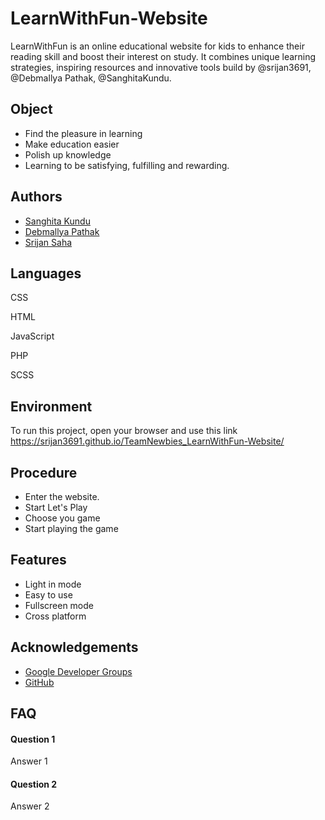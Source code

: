 # LearnWithFun-Website

LearnWithFun is an online educational website for kids to enhance their reading skill and boost their interest on study.
It combines unique learning strategies, inspiring resources and innovative tools build by @srijan3691, @Debmallya Pathak, @SanghitaKundu.


## Object
- Find the pleasure in learning
- Make education easier
- Polish up knowledge
- Learning to be satisfying, fulfilling and rewarding.
## Authors

- [Sanghita Kundu](https://github.com/SanghitaKundu)
- [Debmallya Pathak](https://github.com/DFun-programming)
- [Srijan Saha](https://github.com/srijan3691)


## Languages


CSS
 
HTML
 
JavaScript
 
PHP
 
SCSS


## Environment 

To run this project, open your browser and use this link
https://srijan3691.github.io/TeamNewbies_LearnWithFun-Website/


## Procedure
- Enter the website.
- Start Let's Play
- Choose you game
- Start playing the game
## Features

- Light in mode 
- Easy to use
- Fullscreen mode
- Cross platform


## Acknowledgements

 - [Google Developer Groups](https://gdg.community.dev/events/details/google-gdg-cloud-kolkata-presents-google-cloud-community-hackday/)
 - [GitHub](https://github.com/)


## FAQ

#### Question 1

Answer 1

#### Question 2

Answer 2

